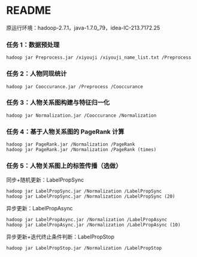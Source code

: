 # README

原运行环境：hadoop-2.7.1，java-1.7.0_79，idea-IC-213.7172.25

### 任务 1：数据预处理

```
hadoop jar Preprocess.jar /xiyouji /xiyouji_name_list.txt /Preprocess
```

### 任务 2：人物同现统计

```
hadoop jar Cooccurance.jar /Preprocess /Cooccurance
```

### 任务 3：人物关系图构建与特征归一化

```
hadoop jar Normalization.jar /Cooccurance /Normalization
```

### 任务 4：基于人物关系图的 PageRank 计算

```
hadoop jar PageRank.jar /Normalization /PageRank
hadoop jar PageRank.jar /Normalization /PageRank (times)
```



### 任务 5：人物关系图上的标签传播（选做）

同步+随机更新：LabelPropSync

```
hadoop jar LabelPropSync.jar /Normalization /LabelPropSync
hadoop jar LabelPropSync.jar /Normalization /LabelPropSync (20)
```

异步更新：LabelPropAsync

```
hadoop jar LabelPropAsync.jar /Normalization /LabelPropAsync
hadoop jar LabelPropAsync.jar /Normalization /LabelPropAsync (10)
```

异步更新+迭代终止条件判断：LabelPropStop

```
hadoop jar LabelPropStop.jar /Normalization /LabelPropStop
```